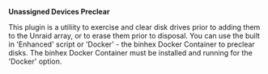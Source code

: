**Unassigned Devices Preclear**

This plugin is a utiliity to exercise and clear disk drives prior to adding them to the Unraid array, or to erase them prior to disposal.  You can use the built in 'Enhanced' script or 'Docker' - the binhex Docker Container to preclear disks.  The binhex Docker Container must be installed and running for the 'Docker' option.